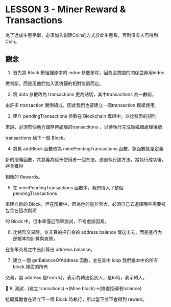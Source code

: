 # LESSON 3 - Miner Reward & Transactions

為了達成生態平衡，必須加入創建Coin的方式於此生態系，否則沒有人可得到Coin。

## 觀念

1. 首先將 Block 模組裡原本的 index 參數移除，因為區塊間的關係並非用index 

做判斷，而是用他們加入區塊鏈的相對位置而定。


2. 將 data 參數改為 transactions 更為貼切，其中transactions 為一數組，

由許多 transaction 實例組成，因此我們也要建立一個transaction 模組使用。 


3. 建立 pendingTransactions 參數在 Blockchain 模組中，以比特幣的規則

來說，必須有個地方儲存待處理的transacitons ，以待執行完成後繼續處理後續 

transactions 給下一個 Block。


4. 將舊 addBlock 函數改為 minePendingTransactions 函數，該函數就是定義

新的挖礦函數，其意義為給予使用者一個方法，透過執行該方法，當執行成功後，將會獲得

相應的 Rewards。


5. 在 minePendingTransactions 函數中，我們傳入了整個 pendingTransactions 

來建立新的 Block，但在現實中，因為他的量非常大，必須自己去選擇哪些需要被包含在這次創建

的 Block 中，但本章僅近簡單測試，不考慮該因素。


6. 比特幣交易時，並非真的把自身的 address balance 傳送出去，而是進行內部帳本的計算與查詢，

在各筆交易之中去計算出 address balance。


7. 建立一個 getBalanceOfAddress 函數，並在其中 loop 我們帳本中的所有 block 裡面的所有

交易，當 address 是from 時，表示為轉出給別人，是to時，表示轉入。


8. 測試...(建立 transations)->(Mine block)->(檢查挖礦者balance)

挖礦獎勵會在建立下一個 Block 時執行，所以當下並不會得到 reward。
